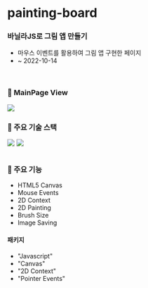 # painting-board

### 바닐라JS로 그림 앱 만들기
- 마우스 이벤트를 활용하여 그림 앱 구현한 페이지
- ~ 2022-10-14

<br>

### 👀 MainPage View

<img src="https://github.com/1GYOU1/painting-board/assets/90018379/7ea47302-2aaa-454f-a370-7342b41e52dd">

<br>

### 📌 주요 기술 스택

<div style="display:flex;">
    <img src="https://img.shields.io/badge/ReactNative-61DAFB?style=flat-square&logo=React&logoColor=black" style="margin-right:5px;"/>
    <img src="https://img.shields.io/badge/Expo-000020?style=flat-square&logo=Expo&logoColor=white"/>
</div>

<br>

### 📌 주요 기능

- HTML5 Canvas
- Mouse Events
- 2D Context
- 2D Painting
- Brush Size
- Image Saving

#### 패키지
- "Javascript"
- "Canvas"
- "2D Context"
- "Pointer Events"